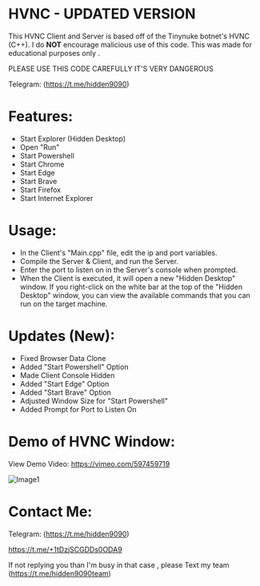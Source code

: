 # HVNC - UPDATED VERSION   
This HVNC Client and Server is based off of the Tinynuke botnet's HVNC (C++). 
I do **NOT** encourage malicious use of this code. This was made for educational purposes only .  

PLEASE USE THIS CODE CAREFULLY IT'S VERY DANGEROUS      
   
Telegram: (https://t.me/hidden9090)           
                    
# Features:             
- Start Explorer (Hidden Desktop) 
- Open "Run" 
- Start Powershell
- Start Chrome
- Start Edge
- Start Brave
- Start Firefox
- Start Internet Explorer

# Usage:
- In the Client's "Main.cpp" file, edit the ip and port variables.
- Compile the Server & Client, and run the Server. 
- Enter the port to listen on in the Server's console when prompted.
- When the Client is executed, it will open a new "Hidden Desktop" window. If you right-click on the white bar at the top of the "Hidden Desktop" window, you can view the available commands that you can run on the target machine. 

# Updates (New): 

- Fixed Browser Data Clone
- Added "Start Powershell" Option
- Made Client Console Hidden
- Added "Start Edge" Option
- Added "Start Brave" Option
- Adjusted Window Size for "Start Powershell"
- Added Prompt for Port to Listen On

# Demo of HVNC Window:
View Demo Video: https://vimeo.com/597459719

![Image1](https://i.ibb.co/JxMn3j4/image.png)

# Contact Me:
Telegram: (https://t.me/hidden9090)
                    
https://t.me/+1tDzjSCGDDs0ODA9

If not replying you than  I'm busy in that case , please 
Text my team 
(https://t.me/hidden9090team)
